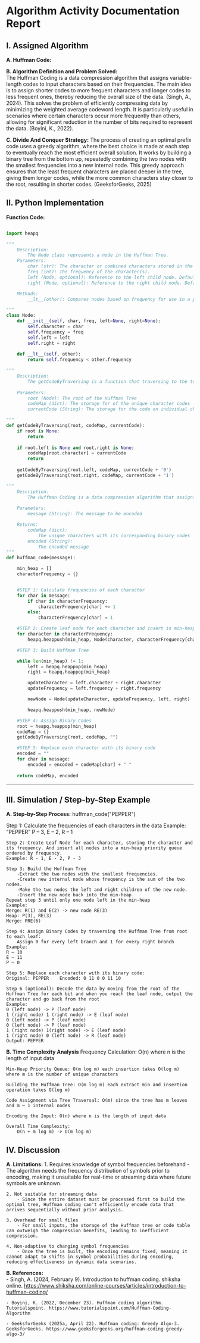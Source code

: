 # Algorithm Activity Documentation Report

## I. Assigned Algorithm

**A. Huffman Code:**  

**B. Algorithm Definition and Problem Solved:**  
The Huffman Coding is a data compression algorithm that assigns variable-length codes to input characters based on their frequencies. The main idea is to assign shorter codes to more frequent characters and longer codes to less frequent ones, thereby reducing the overall size of the data. (Singh, A., 2024). This solves the problem of efficiently compressing data by minimizing the weighted average codeword length. It is particularly useful in scenarios where certain characters occur more frequently than others, allowing for significant reduction in the number of bits required to represent the data. (Boyini, K., 2022).

**C. Divide And Conquer Strategy:**
The process of creating an optimal prefix code uses a greedy algorithm, where the best choice is made at each step to eventually reach the most efficient overall solution. It works by building a binary tree from the bottom up, repeatedly combining the two nodes with the smallest frequencies into a new internal node. This greedy approach ensures that the least frequent characters are placed deeper in the tree, giving them longer codes, while the more common characters stay closer to the root, resulting in shorter codes. (GeeksforGeeks, 2025)

## II. Python Implementation

**Function Code:**  
```python

import heapq

"""
    Description:
        The Node class represents a node in the Huffman Tree.
    Parameters:
        char (str): The character or combined characters stored in the node.
        freq (int): The frequency of the character(s).
        left (Node, optional): Reference to the left child node. Defaults to None.
        right (Node, optional): Reference to the right child node. Defaults to None.

    Methods:
        __lt__(other): Compares nodes based on frequency for use in a priority queue (min-heap).

"""
class Node:
    def __init__(self, char, freq, left=None, right=None):
        self.character = char
        self.frequency = freq
        self.left = left
        self.right = right
    
    def __lt__(self, other):
        return self.frequency < other.frequency

"""
    Description:
        The getCodeByTraversing is a function that traversing to the tree.
        
    Parameters:
        root (Node): The root of the Huffman Tree
        codeMap (dict): The storage for of the unique character codes
        currentCode (String): The storage for the code on individual character

"""
def getCodeByTraversing(root, codeMap, currentCode):
    if root is None:
        return
    
    if root.left is None and root.right is None:
        codeMap[root.character] = currentCode
        return
    
    getCodeByTraversing(root.left, codeMap, currentCode + '0')
    getCodeByTraversing(root.right, codeMap, currentCode + '1')

"""
    Description:
        The Huffman Coding is a data compression algorithm that assigns variable-length codes to input characters based on their frequencies.
        
    Parameters:
        message (String): The message to be encoded

    Returns:
        codeMap (dict):
            The unique characters with its corresponding binary codes
        encoded (String):
            The encoded message
"""
def huffman_code(message):

    min_heap = []
    characterFrequency = {}


    #STEP 1: Calculate frequencies of each character
    for char in message:
        if char in characterFrequency:
            characterFrequency[char] += 1
        else:
            characterFrequency[char] = 1

    #STEP 2: Create leaf node for each character and insert in min-heap
    for character in characterFrequency:
        heapq.heappush(min_heap, Node(character, characterFrequency[character]))

    #STEP 3: Build Huffman Tree

    while len(min_heap) != 1:
        left = heapq.heappop(min_heap)
        right = heapq.heappop(min_heap)

        updateCharacter = left.character + right.character
        updateFrequency = left.frequency + right.frequency

        newNode = Node(updateCharacter, updateFrequency, left, right)

        heapq.heappush(min_heap, newNode)

    #STEP 4: Assign Binary Codes
    root = heapq.heappop(min_heap)
    codeMap = {}
    getCodeByTraversing(root, codeMap, "")

    #STEP 5: Replace each character with its binary code
    encoded = ""
    for char in message:
        encoded = encoded + codeMap[char] + " "
        
    return codeMap, encoded

```
---

## III. Simulation / Step-by-Step Example

**A. Step-by-Step Process:** 
huffman_code("PEPPER")

Step 1: Calculate the frequencies of each characters in the data
	Example: “PEPPER”
		P – 3, 
        E – 2,
        R – 1

	Step 2: Create Leaf Node for each character, storing the character and its frequency. And insert all nodes into a min-heap priority queue ordered by frequency.
	Example: R - 1, E - 2, P - 3

	Step 3: Build the Huffman Tree 
		-Extract the two nodes with the smallest frequencies.
		-Create new internal node whose frequency is the sum of the two nodes.
		-Make the two nodes the left and right children of the new node.
		-Insert the new node back into the min-heap
	Repeat step 3 until only one node left in the min-heap
	Example:
	Merge: R(1) and E(2) -> new node RE(3)
	Heap: P(3), RE(3)
	Merge: PRE(6)

	Step 4: Assign Binary Codes by traversing the Huffman Tree from root to each leaf:
		Assign 0 for every left branch and 1 for every right branch
	Example:
	R – 10
	E – 11
	P – 0 

	Step 5: Replace each character with its binary code:
	Original: PEPPER	Encoded: 0 11 0 0 11 10

	Step 6 (optional): Decode the data by moving from the root of the Huffman Tree for each bit and when you reach the leaf node, output the character and go back from the root
	Example:
	0 (left node) -> P (leaf node)
	1 (right node) 1 (right node) -> E (leaf node)
	0 (left node) -> P (leaf node)
	0 (left node) -> P (leaf node)
	1 (right node) 1(right node) -> E (leaf node)
	1 (right node) 0 (left node) -> R (leaf node)
	Output: PEPPER	


**B. Time Complexity Analysis**
	Frequency Calculation: O(n) where n is the length of input data

	Min-Heap Priority Queue: O(m log m) each insertion takes O(log m) where m is the number of unique characters

	Building the Huffman Tree: O(m log m) each extract min and insertion operation takes O(log m)

	Code Assignment via Tree Traversal: O(m) since the tree has m leaves and m – 1 internal nodes

	Encoding the Input: O(n) where n is the length of input data

	Overall Time Complexity:
		O(n + m log m) -> O(m log m)


## IV. Discussion

**A. Limitations:** 
    1. Requires knowledge of symbol frequencies beforehand
        - The algorithm needs the frequency distribution of symbols prior to encoding, making it unsuitable for real-time or streaming data where future symbols are unknown.

    2. Not suitable for streaming data
        - Since the entire dataset must be processed first to build the optimal tree, Huffman coding can't efficiently encode data that arrives sequentially without prior analysis.

    3. Overhead for small files
        - For small inputs, the storage of the Huffman tree or code table can outweigh the compression benefits, leading to inefficient compression.

    4. Non-adaptive to changing symbol frequencies
        - Once the tree is built, the encoding remains fixed, meaning it cannot adapt to shifts in symbol probabilities during encoding, reducing effectiveness in dynamic data scenarios.

**B. References:**  
    - Singh, A. (2024, February 9). Introduction to huffman coding. shiksha online. https://www.shiksha.com/online-courses/articles/introduction-to-huffman-coding/ 
    
    - Boyini, K. (2022, December 23). Huffman coding algorithm. Tutorialspoint. https://www.tutorialspoint.com/Huffman-Coding-Algorithm 
    
    - GeeksforGeeks (2025a, April 22). Huffman coding: Greedy Algo-3. GeeksforGeeks. https://www.geeksforgeeks.org/huffman-coding-greedy-algo-3/ 

